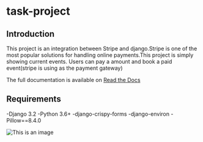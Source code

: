 # task-project

## Introduction
This project is an integration between Stripe and django.Stripe is one of the most popular solutions for handling online payments.This project is simply showing current events. Users can pay a  amount and book a paid event(stripe is using as the payment gateway)

The full documentation is available on [Read the Docs](https://testdriven.io/blog/setting-up-stripe-connect-with-django/)



## Requirements
-Django 3.2
-Python 3.6+
-django-crispy-forms
-django-environ
-Pillow==8.4.0

![This is an image](https://www.google.com/imgres?imgurl=https%3A%2F%2Fimages.ctfassets.net%2Ffzn2n1nzq965%2F3AGidihOJl4nH9D1vDjM84%2F9540155d584be52fc54c443b6efa4ae6%2Fhomepage.png%3Fq%3D80&imgrefurl=https%3A%2F%2Fstripe.com%2F&tbnid=GzttpBtCRbYpaM&vet=12ahUKEwi6wOv82cb0AhWSUisKHWS4DkcQMygHegUIARDhAQ..i&docid=POzL6ucy9rPnhM&w=2048&h=1024&itg=1&q=stripe%20image&client=ubuntu&ved=2ahUKEwi6wOv82cb0AhWSUisKHWS4DkcQMygHegUIARDhAQ)
